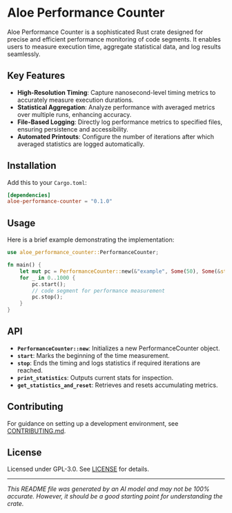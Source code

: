# Aloe Performance Counter

Aloe Performance Counter is a sophisticated Rust crate designed for precise and efficient performance monitoring of code segments. It enables users to measure execution time, aggregate statistical data, and log results seamlessly.

## Key Features

- **High-Resolution Timing**: Capture nanosecond-level timing metrics to accurately measure execution durations.
- **Statistical Aggregation**: Analyze performance with averaged metrics over multiple runs, enhancing accuracy.
- **File-Based Logging**: Directly log performance metrics to specified files, ensuring persistence and accessibility.
- **Automated Printouts**: Configure the number of iterations after which averaged statistics are logged automatically.

## Installation

Add this to your `Cargo.toml`:

```toml
[dependencies]
aloe-performance-counter = "0.1.0"
```

## Usage

Here is a brief example demonstrating the implementation:

```rust
use aloe_performance_counter::PerformanceCounter;

fn main() {
    let mut pc = PerformanceCounter::new(&"example", Some(50), Some(&std::fs::File::open("/temp/log.txt").unwrap()));
    for _ in 0..1000 {
        pc.start();
        // code segment for performance measurement
        pc.stop();
    }
}
```

## API

- **`PerformanceCounter::new`**: Initializes a new PerformanceCounter object.
- **`start`**: Marks the beginning of the time measurement.
- **`stop`**: Ends the timing and logs statistics if required iterations are reached.
- **`print_statistics`**: Outputs current stats for inspection.
- **`get_statistics_and_reset`**: Retrieves and resets accumulating metrics.

## Contributing

For guidance on setting up a development environment, see [CONTRIBUTING.md](https://github.com/klebs6/aloe-rs/CONTRIBUTING.md).

## License

Licensed under GPL-3.0. See [LICENSE](https://github.com/klebs6/aloe-rs/blob/main/LICENSE) for details.

---

*This README file was generated by an AI model and may not be 100% accurate. However, it should be a good starting point for understanding the crate.*